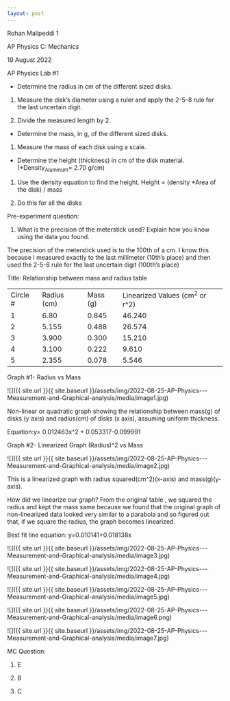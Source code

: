 ```yaml
---
layout: post
---
```

Rohan Malipeddi 1

AP Physics C: Mechanics

19 August 2022

AP Physics Lab \#1

  - Determine the radius in cm of the different sized disks.

<!-- end list -->

1.  Measure the disk’s diameter using a ruler and apply the 2-5-8 rule for the last uncertain digit.

2.  Divide the measured length by 2.

<!-- end list -->

  - Determine the mass, in g, of the different sized disks.

<!-- end list -->

1.  Measure the mass of each disk using a scale.

<!-- end list -->

  - Determine the height (thickness) in cm of the disk material. (\*Density<sub>Aluminum</sub>= 2.70 g/cm)

<!-- end list -->

1.  Use the density equation to find the height. Height = (density \*Area of the disk) / mass

2.  Do this for all the disks

Pre-experiment question:

1.  What is the precision of the meterstick used? Explain how you know using the data you found.

The precision of the meterstick used is to the 100th of a cm. I know this because I measured exactly to the last millimeter (10th’s place) and then used the 2-5-8 rule for the last uncertain digit (100th’s place)

Title: Relationship between mass and radius table

|           |             |          |                                           |
| --------- | ----------- | -------- | ----------------------------------------- |
| Circle \# | Radius (cm) | Mass (g) | Linearized Values (cm<sup>2</sup> or r^2) |
| 1         | 6.80        | 0.845    | 46.240                                    |
| 2         | 5.155       | 0.488    | 26.574                                    |
| 3         | 3.900       | 0.300    | 15.210                                    |
| 4         | 3.100       | 0.222    | 9.610                                     |
| 5         | 2.355       | 0.078    | 5.546                                     |

Graph \#1- Radius vs Mass

![]({{ site.url }}{{ site.baseurl }}/assets/img/2022-08-25-AP-Physics---Measurement-and-Graphical-analysis/media/image1.jpg)

Non-linear or quadratic graph showing the relationship between mass(g) of disks (y axis) and radius(cm) of disks (x axis), assuming uniform thickness.

Equation:y= 0.012463x^2 + 0.053317-0.099991

Graph \#2- Linearized Graph (Radius)^2 vs Mass

![]({{ site.url }}{{ site.baseurl }}/assets/img/2022-08-25-AP-Physics---Measurement-and-Graphical-analysis/media/image2.jpg)

This is a linearized graph with radius squared(cm^2)(x-axis) and mass(g)(y-axis).

How did we linearize our graph? From the original table , we squared the radius and kept the mass same because we found that the original graph of non-linearized data looked very similar to a parabola and so figured out that, if we square the radius, the graph becomes linearized.

Best fit line equation: y=0.010141+0.018138x

![]({{ site.url }}{{ site.baseurl }}/assets/img/2022-08-25-AP-Physics---Measurement-and-Graphical-analysis/media/image3.jpg)

![]({{ site.url }}{{ site.baseurl }}/assets/img/2022-08-25-AP-Physics---Measurement-and-Graphical-analysis/media/image4.jpg)

![]({{ site.url }}{{ site.baseurl }}/assets/img/2022-08-25-AP-Physics---Measurement-and-Graphical-analysis/media/image5.jpg)

![]({{ site.url }}{{ site.baseurl }}/assets/img/2022-08-25-AP-Physics---Measurement-and-Graphical-analysis/media/image6.png)

![]({{ site.url }}{{ site.baseurl }}/assets/img/2022-08-25-AP-Physics---Measurement-and-Graphical-analysis/media/image7.jpg)

MC Question:

1.  E

2.  B

3.  C
